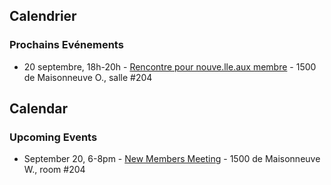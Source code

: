 <div class="col-lg-5 text-left" style="margin-top: 25px;" markdown="1">

## Calendrier

### Prochains Evénements

-   20 septembre, 18h-20h - [Rencontre pour nouve.lle.aux membre](https://www.facebook.com/events/529105100874023/) - 1500 de Maisonneuve O., salle #204

## Calendar

### Upcoming Events

-   September 20, 6-8pm - [New Members Meeting](https://www.facebook.com/events/529105100874023/) - 1500 de Maisonneuve W., room #204

</div>
